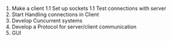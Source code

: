 1. Make a client
1.1 Set up sockets
1.1 Test connections with server
2. Start Handling connections in Client
3. Develop Cuncurrent systems 
4. Develop a Protocol for server/client communication
5. GUI
